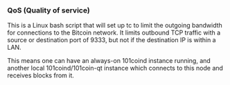 ### QoS (Quality of service) ###

This is a Linux bash script that will set up tc to limit the outgoing bandwidth for connections to the Bitcoin network. It limits outbound TCP traffic with a source or destination port of 9333, but not if the destination IP is within a LAN.

This means one can have an always-on 101coind instance running, and another local 101coind/101coin-qt instance which connects to this node and receives blocks from it.
